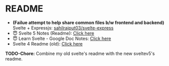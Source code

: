 # README

- **(Failue attempt to help share common files b/w frontend and backend)** Svelte + Expressjs: [sahilrajput03/svelte-express](https://github.com/sahilrajput03/svelte-express)
- 😇 Svelte 5 Notes (Readme): [Click here](./my-app-s5/README.md)
- 😇 Learn Svelte - Google Doc Notes: [Click here](https://docs.google.com/document/d/1-SJ9T92-cCDqM9SLnRg0U_R7NICabi2KXLYduUfvt4E/edit?tab=t.0)
- Svelte 4 Readme (old): [Click here](./README.old.md)

**TODO-Chore:** Combine my old svelte's readme with the new sveltev5's readme.
